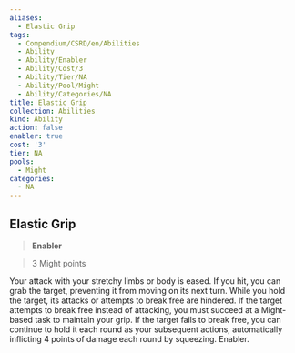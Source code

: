 ```yaml
---
aliases:
  - Elastic Grip
tags:
  - Compendium/CSRD/en/Abilities
  - Ability
  - Ability/Enabler
  - Ability/Cost/3
  - Ability/Tier/NA
  - Ability/Pool/Might
  - Ability/Categories/NA
title: Elastic Grip
collection: Abilities
kind: Ability
action: false
enabler: true
cost: '3'
tier: NA
pools:
  - Might
categories:
  - NA
---
```

## Elastic Grip    
>**Enabler**    
>3 Might points  
    
Your attack with your stretchy limbs or body is eased. If you hit, you can grab the target, preventing it from moving on its next turn. While you hold the target, its attacks or attempts to break free are hindered. If the target attempts to break free instead of attacking, you must succeed at a Might-based task to maintain your grip. If the target fails to break free, you can continue to hold it each round as your subsequent actions, automatically inflicting 4 points of damage each round by squeezing. Enabler.